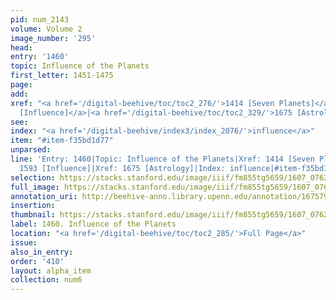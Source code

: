 ```yaml
---
pid: num_2143
volume: Volume 2
image_number: '295'
head:
entry: '1460'
topic: Influence of the Planets
first_letter: 1451-1475
page:
add:
xref: "<a href='/digital-beehive/toc/toc2_276/'>1414 [Seven Planets]</a>|<a href='/digital-beehive/toc/toc2_313/'>1593
  [Influence]</a>|<a href='/digital-beehive/toc/toc2_329/'>1675 [Astrology]</a>"
see:
index: "<a href='/digital-beehive/index3/index_2076/'>influence</a>"
item: "#item-f35bd1d77"
unparsed:
line: 'Entry: 1460|Topic: Influence of the Planets|Xref: 1414 [Seven Planets]|Xref:
  1593 [Influence]|Xref: 1675 [Astrology]|Index: influence|#item-f35bd1d77'
selection: https://stacks.stanford.edu/image/iiif/fm855tg5659/1607_0762/365,3869,2886,1142/full/0/default.jpg
full_image: https://stacks.stanford.edu/image/iiif/fm855tg5659/1607_0762/full/full/0/default.jpg
annotation_uri: http://beehive-anno.library.upenn.edu/annotation/1675790716988
insertion:
thumbnail: https://stacks.stanford.edu/image/iiif/fm855tg5659/1607_0762/365,3869,600,180/250,/0/default.jpg
label: 1460. Influence of the Planets
location: "<a href='/digital-beehive/toc/toc2_285/'>Full Page</a>"
issue:
also_in_entry:
order: '410'
layout: alpha_item
collection: num6
---
```

